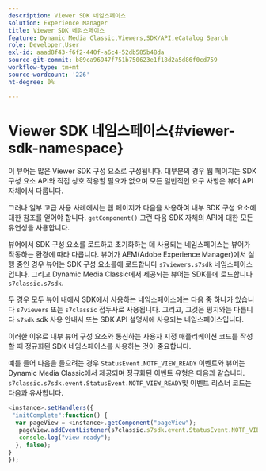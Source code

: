 ```yaml
---
description: Viewer SDK 네임스페이스
solution: Experience Manager
title: Viewer SDK 네임스페이스
feature: Dynamic Media Classic,Viewers,SDK/API,eCatalog Search
role: Developer,User
exl-id: aaad8f43-f6f2-440f-a6c4-52db585b48da
source-git-commit: b89ca96947f751b750623e1f18d2a5d86f0cd759
workflow-type: tm+mt
source-wordcount: '226'
ht-degree: 0%

---
```


# Viewer SDK 네임스페이스{#viewer-sdk-namespace}

이 뷰어는 많은 Viewer SDK 구성 요소로 구성됩니다. 대부분의 경우 웹 페이지는 SDK 구성 요소 API와 직접 상호 작용할 필요가 없으며 모든 일반적인 요구 사항은 뷰어 API 자체에서 다룹니다.

그러나 일부 고급 사용 사례에서는 웹 페이지가 다음을 사용하여 내부 SDK 구성 요소에 대한 참조를 얻어야 합니다. `getComponent()` 그런 다음 SDK 자체의 API에 대한 모든 유연성을 사용합니다.

뷰어에서 SDK 구성 요소를 로드하고 초기화하는 데 사용되는 네임스페이스는 뷰어가 작동하는 환경에 따라 다릅니다. 뷰어가 AEM(Adobe Experience Manager)에서 실행 중인 경우 뷰어는 SDK 구성 요소를에 로드합니다 `s7viewers.s7sdk` 네임스페이스입니다. 그리고 Dynamic Media Classic에서 제공되는 뷰어는 SDK를에 로드합니다 `s7classic.s7sdk`.

두 경우 모두 뷰어 내에서 SDK에서 사용하는 네임스페이스에는 다음 중 하나가 있습니다 `s7viewers` 또는 `s7classic` 접두사로 사용됩니다. 그리고, 그것은 평지와는 다릅니다 `s7sdk` sdk 사용 안내서 또는 SDK API 설명서에 사용되는 네임스페이스입니다.

이러한 이유로 내부 뷰어 구성 요소와 통신하는 사용자 지정 애플리케이션 코드를 작성할 때 정규화된 SDK 네임스페이스를 사용하는 것이 중요합니다.

예를 들어 다음을 들으려는 경우 `StatusEvent.NOTF_VIEW_READY` 이벤트와 뷰어는 Dynamic Media Classic에서 제공되며 정규화된 이벤트 유형은 다음과 같습니다. `s7classic.s7sdk.event.StatusEvent.NOTF_VIEW_READY`및 이벤트 리스너 코드는 다음과 유사합니다.

```javascript {.line-numbers}
<instance>.setHandlers({ 
 "initComplete":function() { 
  var pageView = <instance>.getComponent("pageView"); 
   pageView.addEventListener(s7classic.s7sdk.event.StatusEvent.NOTF_VIEW_READY, function(e) { 
   console.log("view ready"); 
  }, false); 
} 
});
```
